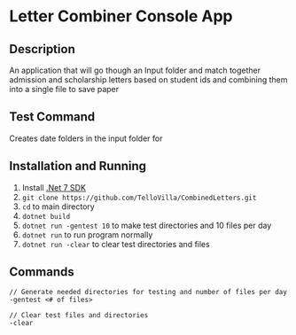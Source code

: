 # Letter Combiner Console App

## Description

An application that will go though an Input folder and match together admission and scholarship letters based on student ids and combining them into a single file to save paper

## Test Command

Creates date folders in the input folder for 

## Installation and Running

1. Install [.Net 7 SDK](https://dotnet.microsoft.com/download/dotnet/7.0)
1. `git clone https://github.com/TelloVilla/CombinedLetters.git`
1. `cd` to main directory
1. `dotnet build`
1. `dotnet run -gentest 10` to make test directories and 10 files per day
1. `dotnet run` to run program normally
1. `dotnet run -clear` to clear test directories and files




## Commands
```
// Generate needed directories for testing and number of files per day
-gentest <# of files>

// Clear test files and directories
-clear
```